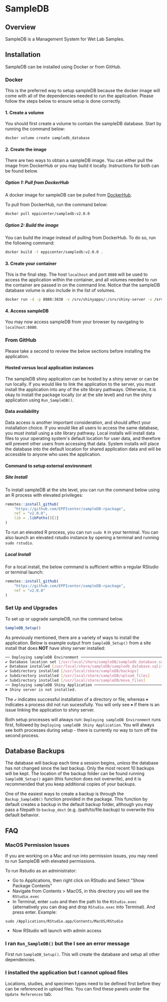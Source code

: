 # SampleDB

## Overview

SampleDB is a Management System for Wet Lab Samples. 

## Installation

SampleDB can be installed using Docker or from GitHub.

### Docker

This is the preferred way to setup sampleDB because the docker image will come with all of the dependencies needed to run the application. Please follow the steps below to ensure setup is done correctly.

#### 1. Create a volume

You should first create a volume to contain the sampleDB database. Start by running the command below:

```bash
docker volume create sampledb_database
```

#### 2. Create the image

There are two ways to obtain a sampleDB image. You can either pull the image from DockerHub or you may build it locally. Instructions for both can be found below.

##### Option 1: Pull from DockerHub

A docker image for sampleDB can be pulled from [DockerHub](https://hub.docker.com/repository/docker/eppicenter/sampledb/general).

To pull from DockerHub, run the command below:

```bash
docker pull eppicenter/sampledb:v2.0.0
```

##### Option 2: Build the image

You can build the image instead of pulling from DockerHub. To do so, run the following command:

```bash
docker build -t eppicenter/sampledb:v2.0.0 .
```

#### 3. Create your container

This is the final step. The host `localhost` and port `8080` will be used to access the application within the container, and all volumes needed to run the container are passed in on the command line. Notice that the sampleDB database volume is also include in the list of volumes.

```bash
docker run -d -p 8080:3838 -v /srv/shinyapps/:/srv/shiny-server -v /srv/shinylog/:/var/log/shiny-server -v sampledb_database:/usr/local/share/sampleDB --restart unless-stopped --name sampleDB eppicenter/sampledb:v2.0.0
```

#### 4. Access sampleDB 

You may now access sampleDB from your browser by navigating to `localhost:8080`.

### From GitHub

Please take a second to review the below sections before installing the application.

#### Hosted versus local application instances

The sampleDB shiny application can be hosted by a shiny server or can be run locally. If you would like to link the
application to the server, you must install the application into any of the site library pathways. Otherwise, it is okay
to install the package locally (or at the site level) and run the shiny application using `Run_SampleDB()`. 

#### Data availability

Data access is another important consideration, and should affect your installation choice. If you would like all users to access the same database, you must install using a site library pathway. Local installs will install data files to your operating system's default location for user data, and therefore will prevent other users from accessing that data. System
installs will place the database into the default location for shared application data and will be accessble to anyone who
uses the application.

#### Command to setup external environment

##### Site Install

To install sampleDB at the site level, you can run the command below using an R process with elevated privileges:

```R
remotes::install_github(
    "https://github.com/EPPIcenter/sampleDB-rpackage", 
    ref = "v2.0.0",
    lib = .libPaths()[1]
)
```

To run an elevated R process, you can run `sudo R` in your terminal. You can also launch an elevated rstudio instance by opening a terminal and running `sudo rstudio`. 

##### Local Install

For a local install, the below command is sufficient within a regular RStudio or terminal launch:

```R
remotes::install_github(
    "https://github.com/EPPIcenter/sampleDB-rpackage", 
    ref = "v2.0.0"
)
```

### Set Up and Upgrades

To set up or upgrade sampleDB, run the command below. 

```R
SampleDB_Setup()
```

As previously mentioned, there are a variety of ways to install the application. Below is example output from `SampleDB_Setup()` from a site install that does **NOT** have shiny server installed:

```bash
── Deploying sampleDB Environment ──────────────────────────────────────────────
✔ Database location set [/usr/local/share/sampleDB/sampledb_database.sqlite]
✔ Database installed [/usr/local/share/sampleDB/sampledb_database.sqlite]
✔ Subdirectory installed [/usr/local/share/sampleDB/backups]
✔ Subdirectory installed [/usr/local/share/sampleDB/upload_files]
✔ Subdirectory installed [/usr/local/share/sampleDB/move_files]
── Deploying sampleDB Shiny Application ────────────────────────────────────────
✖ Shiny server is not installed.
```

The `✔` indicates successful installation of a directory or file, whereas `✖` indicates a process did not run sucessfully. You will only see `✖` if there is an issue linking the application to shiny server.

Both setup processes will always run: `Deploying sampleDB Environment` runs first, followed by `Deploying sampleDB Shiny Application`. You will always see both processes during setup - there is currently no way to turn off the second process. 

## Database Backups

The database will backup each time a session begins, *unless* the database has not changed since the last backup. Only the 
most recent 10 backups will be kept. The location of the backup folder can be found running `SampleDB_Setup()` again (this function does not overwrite), and it is recommended that you keep additional copies of your backups. 

One of the easiest ways to create a backup is through the `Backup_SampleDB()` function provided in the package. This function by default creates a backup in the default backup folder, although you may pass a filepath to `backup_dest` (e.g. /path/to/file.backup) to overwrite this default behavior.

## FAQ 

### MacOS Permission Issues
If you are working on a Mac and run into permission issues, you may need to run SampleDB with elevated permissions. 

To run Rstudio as an administrator: 
- Go to Applications, then right click on RStudio and Select "Show Package Contents"
- Navigate from Contents > MacOS, in this directory you will see the `RStudio.exec`
- In Terminal, enter `sudo` and then the path to the `RStudio.exec` (alternatively you can drag and drop `RStudio.exec` into Terminal). And press enter. Example:
```
sudo /Applications/RStudio.app/Contents/MacOS/RStudio
```
- Now RStudio will launch with admin access


### I ran `Run_SampleDB()` but the I see an error message

First run `SampleDB_Setup()`. This will create the database and setup all other dependencies.

### I installed the application but I cannot upload files

Locations, studies, and specimen types need to be defined first before they can be referenced in upload files. You can find these panels under the `Update References` tab.

